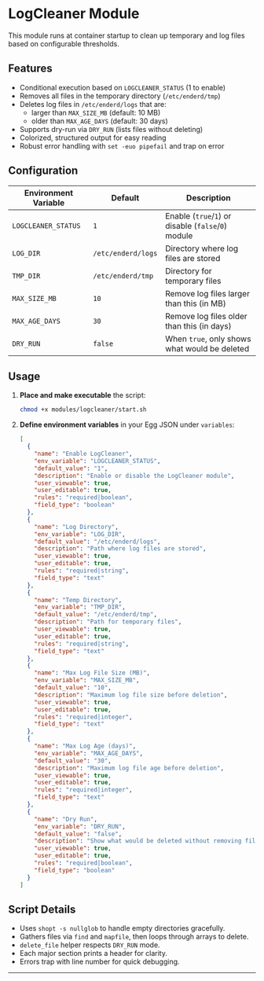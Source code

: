 # LogCleaner Module

This module runs at container startup to clean up temporary and log files based on configurable thresholds.

## Features

- Conditional execution based on `LOGCLEANER_STATUS` (1 to enable)
- Removes all files in the temporary directory (`/etc/enderd/tmp`)
- Deletes log files in `/etc/enderd/logs` that are:
  - larger than `MAX_SIZE_MB` (default: 10 MB)
  - older than `MAX_AGE_DAYS` (default: 30 days)
- Supports dry-run via `DRY_RUN` (lists files without deleting)
- Colorized, structured output for easy reading
- Robust error handling with `set -euo pipefail` and trap on error

## Configuration

| Environment Variable   | Default                  | Description                                         |
|------------------------|--------------------------|-----------------------------------------------------|
| `LOGCLEANER_STATUS`    | `1`                      | Enable (`true`/`1`) or disable (`false`/`0`) module |
| `LOG_DIR`              | `/etc/enderd/logs`   | Directory where log files are stored                |
| `TMP_DIR`              | `/etc/enderd/tmp`    | Directory for temporary files                       |
| `MAX_SIZE_MB`          | `10`                     | Remove log files larger than this (in MB)           |
| `MAX_AGE_DAYS`         | `30`                     | Remove log files older than this (in days)          |
| `DRY_RUN`              | `false`                  | When `true`, only shows what would be deleted       |

## Usage

1. **Place and make executable** the script:
   ```bash
   chmod +x modules/logcleaner/start.sh
   ```
2. **Define environment variables** in your Egg JSON under `variables`:
   ```json
   [
     {
       "name": "Enable LogCleaner",
       "env_variable": "LOGCLEANER_STATUS",
       "default_value": "1",
       "description": "Enable or disable the LogCleaner module",
       "user_viewable": true,
       "user_editable": true,
       "rules": "required|boolean",
       "field_type": "boolean"
     },
     {
       "name": "Log Directory",
       "env_variable": "LOG_DIR",
       "default_value": "/etc/enderd/logs",
       "description": "Path where log files are stored",
       "user_viewable": true,
       "user_editable": true,
       "rules": "required|string",
       "field_type": "text"
     },
     {
       "name": "Temp Directory",
       "env_variable": "TMP_DIR",
       "default_value": "/etc/enderd/tmp",
       "description": "Path for temporary files",
       "user_viewable": true,
       "user_editable": true,
       "rules": "required|string",
       "field_type": "text"
     },
     {
       "name": "Max Log File Size (MB)",
       "env_variable": "MAX_SIZE_MB",
       "default_value": "10",
       "description": "Maximum log file size before deletion",
       "user_viewable": true,
       "user_editable": true,
       "rules": "required|integer",
       "field_type": "text"
     },
     {
       "name": "Max Log Age (days)",
       "env_variable": "MAX_AGE_DAYS",
       "default_value": "30",
       "description": "Maximum log file age before deletion",
       "user_viewable": true,
       "user_editable": true,
       "rules": "required|integer",
       "field_type": "text"
     },
     {
       "name": "Dry Run",
       "env_variable": "DRY_RUN",
       "default_value": "false",
       "description": "Show what would be deleted without removing files",
       "user_viewable": true,
       "user_editable": true,
       "rules": "required|boolean",
       "field_type": "boolean"
     }
   ]
   ```

## Script Details

- Uses `shopt -s nullglob` to handle empty directories gracefully.
- Gathers files via `find` and `mapfile`, then loops through arrays to delete.
- `delete_file` helper respects `DRY_RUN` mode.
- Each major section prints a header for clarity.
- Errors trap with line number for quick debugging.

---
